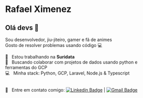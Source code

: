 # Rafael Ximenez

## Olá devs 👋
Sou desenvolvedor, jiu-jiteiro, gamer e fã de animes
<br/>Gosto de resolver problemas usando código :computer:

 :rocket:  &nbsp; Estou trabalhando na **Suridata**
 <br/> :purple_heart: &nbsp; Buscando colaborar com projetos de dados usando python e ferramentas do GCP
 <br/> :computer: &nbsp; Minha stack: Python, GCP, Laravel, Node.js & Typescript
 
 <br/> :email: &nbsp; Entre em contato comigo: [![Linkedin Badge](https://img.shields.io/badge/-RafaelXimenez-blue?style=flat-square&logo=Linkedin&logoColor=white&link=https://www.linkedin.com/in/rafael-rocha-ximenez/)](https://www.linkedin.com/in/rafael-rocha-ximenez/) 
| 
[![Gmail Badge](https://img.shields.io/badge/-miniximenez@gmail.com-c14438?style=flat-square&logo=Gmail&logoColor=white&link=mailto:miniximenez@gmail.com)](mailto:miniximenez@gmail.com)
